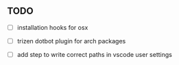 ## TODO

- [ ] installation hooks for osx
- [ ] trizen dotbot plugin for arch packages
- [ ] add step to write correct paths in vscode user settings

